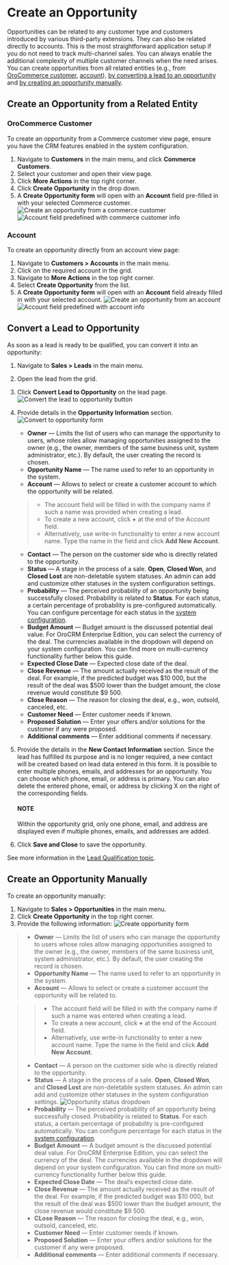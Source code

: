<a id="user-guide-opportunities-create"></a>

<a id="user-guide-system-channel-entities-opportunities-create-intro"></a>

# Create an Opportunity

Opportunities can be related to any customer type and customers introduced by various third-party extensions. They can also be related directly to accounts. This is the most straightforward application setup if you do not need to track multi-channel sales. You can always enable the additional complexity of multiple customer channels when the need arises.
You can create opportunities from all related entities (e.g., from [OroCommerce customer](#user-guide-opportunities-create-from-orocommerce-customer), [account](#user-guide-opportunities-create-from-account)), [by converting a lead to an opportunity](#user-guide-opportunities-create-convert-lead-to-opportunity) and [by creating an opportunity manually](#user-guide-opportunities-create-create-manually).

## Create an Opportunity from a Related Entity

<a id="user-guide-opportunities-create-from-orocommerce-customer"></a>

### OroCommerce Customer

To create an opportunity from a Commerce customer view page, ensure you have the CRM features enabled in the system configuration.

1. Navigate to **Customers** in the main menu, and click **Commerce Customers**.
2. Select your customer and open their view page.
3. Click **More Actions** in the top right corner.
4. Click **Create Opportunity** in the drop down.
5. A **Create Opportunity form** will open with an **Account** field pre-filled in with your selected Commerce customer.
   ![Create an opportunity from a commerce customer](user/img/sales/opportunities/commerce_customer_create_opp.jpg)![Account field predefined with commerce customer info](user/img/sales/opportunities/commerce_opportunity_form.jpg)

<a id="user-guide-opportunities-create-from-account"></a>

### Account

To create an opportunity directly from an account view page:

1. Navigate to **Customers > Accounts** in the main menu.
2. Click on the required account in the grid.
3. Navigate to **More Actions** in the top right corner.
4. Select **Create Opportunity** from the list.
5. A **Create Opportunity form** will open with an **Account** field already filled in with your selected account.
   ![Create an opportunity from an account](user/img/sales/opportunities/account_opportunity.jpg)![Account field predefined with account info](user/img/sales/opportunities/account_opp_form.jpg)

<a id="user-guide-opportunities-create-convert-lead-to-opportunity"></a>

<a id="user-guide-opportunities-create-convert-form"></a>

## Convert a Lead to Opportunity

As soon as a lead is ready to be qualified, you can convert it into an opportunity:

1. Navigate to **Sales > Leads** in the main menu.
2. Open the lead from the grid.
3. Click **Convert Lead to Opportunity** on the lead page.
   ![Convert the lead to opportunity button](user/img/sales/opportunities/convert_to_opportunity_button.png)
4. Provide details in the **Opportunity Information** section.
   ![Convert to opportunity form](user/img/sales/opportunities/convert_to_opportunity_2.0.jpg)
   * **Owner** — Limits the list of users who can manage the opportunity to users, whose roles allow managing opportunities assigned to the owner (e.g., the owner, members of the same business unit, system administrator, etc.). By default, the user creating the record is chosen.
   * **Opportunity Name** — The name used to refer to an opportunity in the system.
   * **Account** — Allows to select or create a customer account to which the opportunity will be related.

   > * The account field will be filled in with the company name if such a name was provided when creating a lead.
   > * To create a new account, click **+** at the end of the Account field.
   > * Alternatively, use write-in functionality to enter a new account name. Type the name in the field and click **Add New Account**.
   * **Contact** — The person on the customer side who is directly related to the opportunity.
   * **Status** — A stage in the process of a sale. **Open**, **Closed Won**, and **Closed Lost** are non-deletable system statuses. An admin can add and customize other statuses in the system configuration settings.
   * **Probability** — The perceived probability of an opportunity being successfully closed. Probability is related to **Status**. For each status, a certain percentage of probability is pre-configured automatically. You can configure percentage for each status in the [system configuration](../../system/configuration/crm/sales-pipeline/opportunities.md#sys-configuration-crm-sales-pipeline-opportunities).
   * **Budget Amount** — Budget amount is the discussed potential deal value. For OroCRM Enterprise Edition, you can select the currency of the deal. The currencies available in the dropdown will depend on your system configuration. You can find more on multi-currency functionality further below this guide.
   * **Expected Close Date** — Expected close date of the deal.
   * **Close Revenue** — The amount actually received as the result of the deal. For example, if the predicted budget was $10 000, but the result of the deal was $500 lower than the budget amount, the close revenue would constitute $9 500.
   * **Close Reason** — The reason for closing the deal, e.g., won, outsold, canceled, etc.
   * **Customer Need** — Enter customer needs if known.
   * **Proposed Solution** — Enter your offers and/or solutions for the customer if any were proposed.
   * **Additional comments** — Enter additional comments if necessary.
5. Provide the details in the **New Contact Information** section. Since the lead has fulfilled its purpose and is no longer required, a new contact will be created based on lead data entered in this form. It is possible to enter multiple phones, emails, and addresses for an opportunity. You can choose which phone, email, or address is primary. You can also delete the entered phone, email, or address by clicking X on the right of the corresponding fields.

   #### NOTE
   Within the opportunity grid, only one phone, email, and address are displayed even if multiple phones, emails, and addresses are added.
6. Click **Save and Close** to save the opportunity.

See more information in the [Lead Qualification topic](../leads/index.md#user-guide-system-channel-entities-leads).

<a id="user-guide-opportunities-create-create-manually"></a>

<a id="user-guide-opportunities-create-create-form"></a>

## Create an Opportunity Manually

To create an opportunity manually:

1. Navigate to **Sales > Opportunities** in the main menu.
2. Click **Create Opportunity** in the top right corner.
3. Provide the following information:
   ![Create opportunity form](user/img/sales/opportunities/create_opp_new.jpg)

> * **Owner** — Limits the list of users who can manage the opportunity to users whose roles allow managing opportunities assigned to the owner (e.g., the owner, members of the same business unit, system administrator, etc.). By default, the user creating the record is chosen.
> * **Opportunity Name** — The name used to refer to an opportunity in the system.
> * **Account** — Allows to select or create a customer account the opportunity will be related to.

> > * The account field will be filled in with the company name if such a name was entered when creating a lead.
> > * To create a new account, click **+** at the end of the Account field.
> > * Alternatively, use write-in functionality to enter a new account name. Type the name in the field and click **Add New Account**.
> * **Contact** — A person on the customer side who is directly related to the opportunity.
> * **Status** — A stage in the process of a sale. **Open**, **Closed Won**, and **Closed Lost** are non-deletable system statuses. An admin can add and customize other statuses in the system configuration settings.
>   ![Opportunity status dropdown](user/img/sales/opportunities/status.jpg)
> * **Probability** — The perceived probability of an opportunity being successfully closed. Probability is related to **Status**. For each status, a certain percentage of probability is pre-configured automatically. You can configure percentage for each status in the [system configuration](../../system/configuration/crm/sales-pipeline/opportunities.md#sys-configuration-crm-sales-pipeline-opportunities).
> * **Budget Amount** —  A budget amount is the discussed potential deal value. For OroCRM Enterprise Edition, you can select the currency of the deal. The currencies available in the dropdown will depend on your system configuration. You can find more on multi-currency functionality further below this guide.
> * **Expected Close Date** — The deal’s expected close date.
> * **Close Revenue** — The amount actually received as the result of the deal. For example, if the predicted budget was $10 000, but the result of the deal was $500 lower than the budget amount, the close revenue would constitute $9 500.
> * **CLose Reason** — The reason for closing the deal, e.g., won, outsold, canceled, etc.
> * **Customer Need** — Enter customer needs if known.
> * **Proposed Solution** — Enter your offers and/or solutions for the customer if any were proposed.
> * **Additional comments** — Enter additional comments if necessary.
